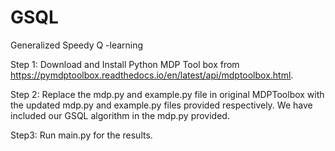 # GSQL
Generalized Speedy Q -learning

Step 1: Download and Install Python MDP Tool box from https://pymdptoolbox.readthedocs.io/en/latest/api/mdptoolbox.html.

Step 2: Replace the mdp.py and example.py file in original MDPToolbox with the updated mdp.py and example.py files provided respectively. We have included our GSQL algorithm in the mdp.py provided.

Step3: Run main.py for the results. 
